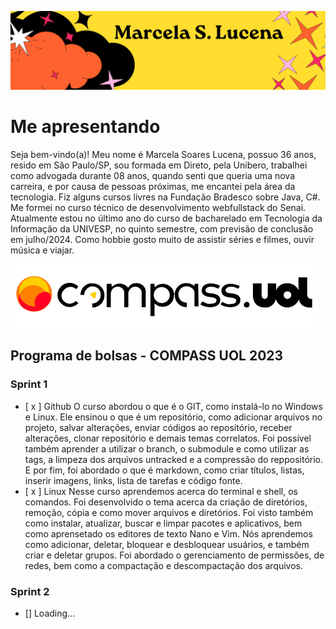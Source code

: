 ![banner](img/banner.png)
# Me apresentando

Seja bem-vindo(a)! Meu nome é Marcela Soares Lucena, possuo 36 anos, resido em São Paulo/SP, sou formada em Direto, pela Unibero, trabalhei como advogada durante 08 anos, quando senti que queria uma nova carreira, e por causa de pessoas próximas, me encantei pela área da tecnologia. 
Fiz alguns cursos livres na Fundação Bradesco sobre Java, C#. Me formei no curso técnico de desenvolvimento webfullstack do Senai.
Atualmente estou no último ano do curso de bacharelado em Tecnologia da Informação da UNIVESP, no quinto semestre, com previsão de conclusão em julho/2024.
Como hobbie gosto muito de assistir séries e filmes, ouvir música e viajar.

![logo](img/compass.png)

## Programa de bolsas - COMPASS UOL 2023

### Sprint 1

- [ x ] Github
    O curso abordou o que é o GIT, como instalá-lo no Windows e Linux. Ele ensinou o que é um repositório, como adicionar arquivos no projeto, salvar alterações, enviar códigos ao repositório, receber alterações, clonar repositório e demais temas correlatos.
    Foi possível também aprender a utilizar o branch, o submodule e como utilizar as tags, a limpeza dos arquivos untracked e a compressão do reppositório.
    E por fim, foi abordado o que é markdown, como criar títulos, listas, inserir imagens, links, lista de tarefas e código fonte.
- [ x ] Linux
    Nesse curso aprendemos acerca do terminal e shell, os comandos. Foi desenvolvido o tema acerca da criação de diretórios, remoção, cópia e como mover arquivos e diretórios. Foi visto também como instalar, atualizar, buscar e limpar pacotes e aplicativos, bem como aprensetado os editores de texto Nano e Vim.
    Nós aprendemos como adicionar, deletar, bloquear e desbloquear usuários, e também criar e deletar grupos. Foi abordado o gerenciamento de permissões, de redes, bem como a compactação e descompactação dos arquivos.
### Sprint 2

- [] Loading...